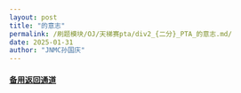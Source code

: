 ```yaml
---
layout: post
title: "的意志"
permalink: /刷题模块/OJ/天梯赛pta/div2_{二分}_PTA_的意志.md/
date: 2025-01-31
author: "JNMC孙国庆"
---
```


#### [备用返回通道](../../README.md)
